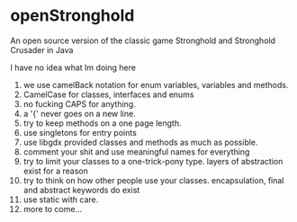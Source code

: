 # openStronghold
An open source version of the classic game Stronghold and Stronghold Crusader in Java

I have no idea what Im doing here

1. we use camelBack notation for enum variables, variables and methods. 
2. CamelCase for classes, interfaces and enums
3. no fucking CAPS for anything. 
4. a '{' never goes on a new line.
5. try to keep methods on a one page length.
6. use singletons for entry points
7. use libgdx provided classes and methods as much as possible.
8. comment your shit and use meaningful names for everything
9. try to limit your classes to a one-trick-pony type. layers of abstraction exist for a reason
10. try to think on how other people use your classes. encapsulation, final and abstract keywords do exist
11. use static with care.
12. more to come...

